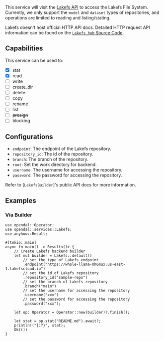 This service will visit the [Lakefs API](https://Lakefs.co/docs/Lakefs_hub/package_reference/hf_api) to access the Lakefs File System.
Currently, we only support the `model` and `dataset` types of repositories, and operations are limited to reading and listing/stating.

Lakefs doesn't host official HTTP API docs. Detailed HTTP request API information can be found on the [`Lakefs_hub` Source Code](https://github.com/Lakefs/Lakefs_hub).

## Capabilities

This service can be used to:

- [x] stat
- [x] read
- [ ] write
- [ ] create_dir
- [ ] delete
- [ ] copy
- [ ] rename
- [ ] list
- [ ] ~~presign~~
- [ ] blocking

## Configurations

- `endpoint`: The endpoint of the Lakefs repository.
- `repository_id`: The id of the repository.
- `branch`: The branch of the repository.
- `root`: Set the work directory for backend.
- `username`: The username for accessing the repository.
- `password`: The password for accessing the repository.

Refer to [`LakefsBuilder`]'s public API docs for more information.

## Examples

### Via Builder

```rust,no_run
use opendal::Operator;
use opendal::services::Lakefs;
use anyhow::Result;

#[tokio::main]
async fn main() -> Result<()> {
    // Create Lakefs backend builder
    let mut builder = Lakefs::default()
        // set the type of Lakefs endpoint
        .endpoint("https://whole-llama-mh6mux.us-east-1.lakefscloud.io")
        // set the id of Lakefs repository
        .repository_id("sample-repo")
        // set the branch of Lakefs repository
        .branch("main")
        // set the username for accessing the repository
        .username("xxx")
        // set the password for accessing the repository
        .password("xxx");

    let op: Operator = Operator::new(builder)?.finish();

    let stat = op.stat("README.md").await?;
    println!("{:?}", stat);
    Ok(())
}
```
